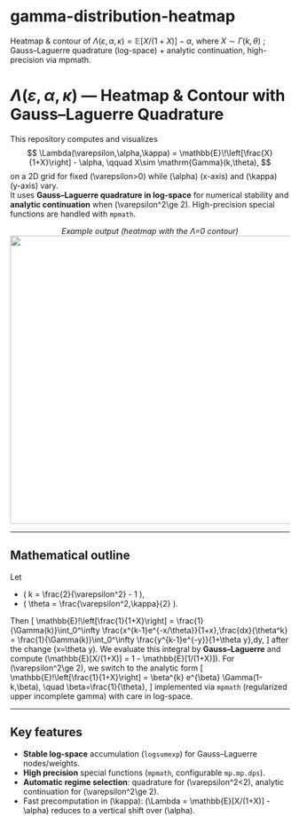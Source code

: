 # gamma-distribution-heatmap
Heatmap &amp; contour of $\Lambda(\varepsilon, \alpha, \kappa)=\mathbb E \left [X/(1+X) \right] - \alpha$, where $X\sim\Gamma(k, \theta)$ ; Gauss–Laguerre quadrature (log-space) + analytic continuation, high-precision via mpmath.

# $\Lambda(\varepsilon, \alpha, \kappa)$ — Heatmap & Contour with Gauss–Laguerre Quadrature

This repository computes and visualizes
$$
\Lambda(\varepsilon,\alpha,\kappa) = \mathbb{E}\!\left[\frac{X}{1+X}\right] - \alpha,
\qquad X\sim \mathrm{Gamma}(k,\theta),
$$
on a 2D grid for fixed \(\varepsilon>0\) while \(\alpha\) (x-axis) and \(\kappa\) (y-axis) vary.  
It uses **Gauss–Laguerre quadrature in log-space** for numerical stability and **analytic continuation** when \(\varepsilon^2\ge 2\). High-precision special functions are handled with `mpmath`.

<p align="center">
  <em>Example output (heatmap with the Λ=0 contour)</em><br/>
  <img src="output/example_lambda_heatmap.png" width="520"/>
</p>

---

## Mathematical outline

Let
- \( k = \frac{2}{\varepsilon^2} - 1 \),  
- \( \theta = \frac{\varepsilon^2\,\kappa}{2} \).

Then
\[
\mathbb{E}\!\left[\frac{1}{1+X}\right]
= \frac{1}{\Gamma(k)}\int_0^\infty \frac{x^{k-1}e^{-x/\theta}}{1+x}\,\frac{dx}{\theta^k}
= \frac{1}{\Gamma(k)}\int_0^\infty \frac{y^{k-1}e^{-y}}{1+\theta y}\,dy,
\]
after the change \(x=\theta y\). We evaluate this integral by **Gauss–Laguerre** and compute
\(\mathbb{E}[X/(1+X)] = 1 - \mathbb{E}[1/(1+X)]\). For \(\varepsilon^2\ge 2\), we switch to the analytic form
\[
\mathbb{E}\!\left[\frac{1}{1+X}\right] = \beta^{k} e^{\beta} \Gamma(1-k,\beta), \quad \beta=\frac{1}{\theta},
\]
implemented via `mpmath` (regularized upper incomplete gamma) with care in log-space.

---

## Key features
- **Stable log-space** accumulation (`logsumexp`) for Gauss–Laguerre nodes/weights.
- **High precision** special functions (`mpmath`, configurable `mp.mp.dps`).
- **Automatic regime selection**: quadrature for \(\varepsilon^2<2\), analytic continuation for \(\varepsilon^2\ge 2\).
- Fast precomputation in \(\kappa\): \(\Lambda = \mathbb{E}[X/(1+X)] - \alpha\) reduces to a vertical shift over \(\alpha\).

